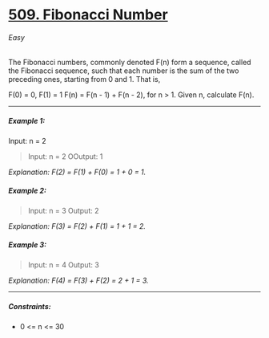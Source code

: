 
# [509. Fibonacci Number](https://leetcode.com/problems/fibonacci-number/ "509. Fibonacci Number")
###### Easy

The Fibonacci numbers, commonly denoted F(n) form a sequence, called the Fibonacci sequence, such that each number is the sum of the two preceding ones, starting from 0 and 1. That is,

F(0) = 0, F(1) = 1
F(n) = F(n - 1) + F(n - 2), for n > 1.
Given n, calculate F(n).


------------

##### Example 1:

Input: n = 2
> Input: n = 2
OOutput: 1

*Explanation: F(2) = F(1) + F(0) = 1 + 0 = 1.*
##### Example 2:

> Input: n = 3
Output: 2

*Explanation: F(3) = F(2) + F(1) = 1 + 1 = 2.*
##### Example 3:

> Input: n = 4
Output: 3

*Explanation: F(4) = F(3) + F(2) = 2 + 1 = 3.*

------------


##### Constraints:

- 0 <= n <= 30